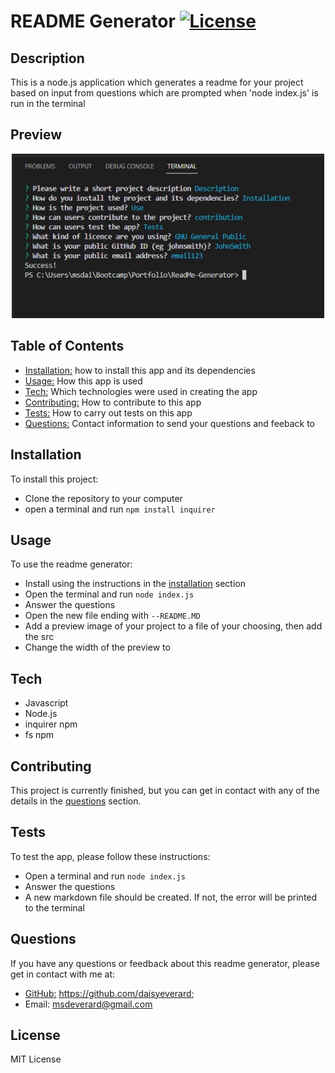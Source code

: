 # README Generator [![License](https://img.shields.io/badge/License-Apache_2.0-blue.svg)](https://opensource.org/licenses/Apache-2.0)
  
## Description

This is a node.js application which generates a readme for your project based on input from questions 
which are prompted when 'node index.js' is run in the terminal
  
## Preview

<p align="center">
<img src="./assets/preview.jpg" width="500" alt="screenshot of site">
</p>

## Table of Contents

- [Installation:](#installation) how to install this app and its dependencies
- [Usage:](#usage) How this app is used
- [Tech:](#tech) Which technologies were used in creating the app
- [Contributing:](#contributing) How to contribute to this app
- [Tests:](#tests) How to carry out tests on this app
- [Questions:](#questions) Contact information to send your questions and feeback to


## Installation

To install this project: 
  
  - Clone the repository to your computer
  - open a terminal and run `npm install inquirer`
  
## Usage

To use the readme generator:

  - Install using the instructions in the [installation](#installation) section
  - Open the terminal and run `node index.js`
  - Answer the questions
  - Open the new file ending with `--README.MD`
  - Add a preview image of your project to a file of your choosing, then add the src
  - Change the width of the preview to 

## Tech

- Javascript
- Node.js
- inquirer npm
- fs npm
  
## Contributing

This project is currently finished, but you can get in contact with any of the details in the [questions](#questions) section.
  
## Tests

To test the app, please follow these instructions:
  - Open a terminal and run `node index.js`
  - Answer the questions
  - A new markdown file should be created. If not, the error will be printed to the terminal
  
## Questions

If you have any questions or feedback about this readme generator, please get in contact with me at:
  - [GitHub:](https://github.com/daisyeverard) https://github.com/daisyeverard; 
  - Email: msdeverard@gmail.com
  
## License

MIT License